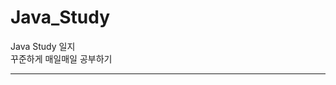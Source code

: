 # Java_Study  
Java Study 일지  
꾸준하게 매일매일 공부하기  

------------------------------------------------------------------
